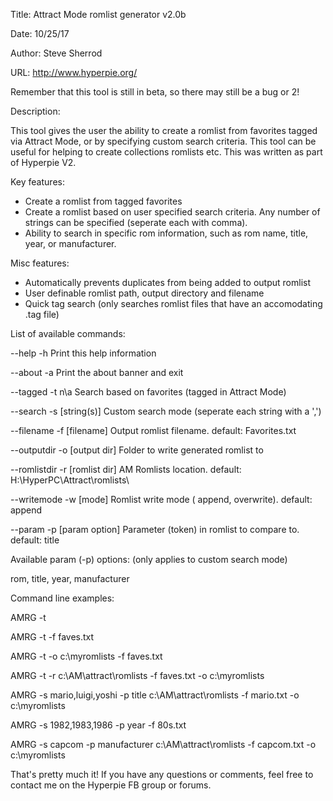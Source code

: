 Title: Attract Mode romlist generator v2.0b

Date: 10/25/17

Author: Steve Sherrod

URL: http://www.hyperpie.org/

Remember that this tool is still in beta, so there may still be a bug or 2!

Description:

This tool gives the user the ability to create a romlist from favorites tagged via Attract Mode, or by
specifying custom search criteria. This tool can be useful for helping to create collections romlists etc.
This was written as part of Hyperpie V2.

Key features:

- Create a romlist from tagged favorites
- Create a romlist based on user specified search criteria. Any number of strings can be specified (seperate each with comma).
- Ability to search in specific rom information, such as rom name, title, year, or manufacturer.

Misc features:

- Automatically prevents duplicates from being added to output romlist
- User definable romlist path, output directory and filename
- Quick tag search (only searches romlist files that have an accomodating .tag file)

List of available commands:

--help          -h                              Print this help information 

--about         -a                              Print the about banner and exit 

--tagged        -t      n\a                     Search based on favorites (tagged in Attract Mode) 

--search        -s      [string(s)]             Custom search mode (seperate each string with a ',') 

--filename      -f      [filename]              Output romlist filename. default: Favorites.txt 

--outputdir     -o      [output dir]            Folder to write generated romlist to 

--romlistdir    -r      [romlist dir]           AM Romlists location. default: H:\HyperPC\Attract\romlists\ 

--writemode     -w      [mode]                  Romlist write mode ( append, overwrite). default: append 

--param         -p      [param option]          Parameter (token) in romlist to compare to. default: title 

Available param (-p) options:   (only applies to custom search mode)

rom, title, year, manufacturer 

Command line examples: 

AMRG -t 

AMRG -t -f faves.txt 

AMRG -t -o c:\myromlists -f faves.txt 

AMRG -t -r c:\AM\attract\romlists -f faves.txt -o c:\myromlists 

AMRG -s mario,luigi,yoshi -p title c:\AM\attract\romlists -f mario.txt -o c:\myromlists 

AMRG -s 1982,1983,1986 -p year -f 80s.txt 

AMRG -s capcom -p manufacturer c:\AM\attract\romlists -f capcom.txt -o c:\myromlists 


That's pretty much it! If you have any questions or comments, feel free to contact me on the Hyperpie FB group or forums. 

